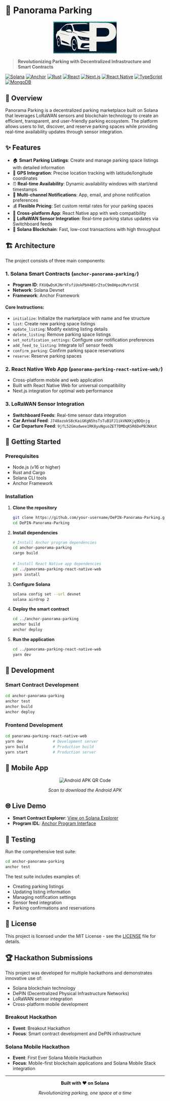 # 🚗 Panorama Parking

<div align="center">
  <img src="PPlogo.png" alt="Panorama Parking Logo" width="200">
</div>

> **Revolutionizing Parking with Decentralized Infrastructure and Smart Contracts**

[![Solana](https://img.shields.io/badge/Solana-000000?style=for-the-badge&logo=solana&logoColor=white)](https://solana.com/)
[![Anchor](https://img.shields.io/badge/Anchor-000000?style=for-the-badge&logo=anchor&logoColor=white)](https://www.anchor-lang.com/)
[![Rust](https://img.shields.io/badge/Rust-000000?style=for-the-badge&logo=rust&logoColor=white)](https://www.rust-lang.org/)
[![React](https://img.shields.io/badge/React-20232A?style=for-the-badge&logo=react&logoColor=61DAFB)](https://reactjs.org/)
[![Next.js](https://img.shields.io/badge/Next.js-000000?style=for-the-badge&logo=next.js&logoColor=white)](https://nextjs.org/)
[![React Native](https://img.shields.io/badge/React_Native-20232A?style=for-the-badge&logo=react&logoColor=61DAFB)](https://reactnative.dev/)
[![TypeScript](https://img.shields.io/badge/TypeScript-007ACC?style=for-the-badge&logo=typescript&logoColor=white)](https://www.typescriptlang.org/)
[![MongoDB](https://img.shields.io/badge/MongoDB-4EA94B?style=for-the-badge&logo=mongodb&logoColor=white)](https://www.mongodb.com/)

## 📖 Overview

Panorama Parking is a decentralized parking marketplace built on Solana that leverages LoRaWAN sensors and blockchain technology to create an efficient, transparent, and user-friendly parking ecosystem. The platform allows users to list, discover, and reserve parking spaces while providing real-time availability updates through sensor integration.

## ✨ Features

- 🏠 **Smart Parking Listings**: Create and manage parking space listings with detailed information
- 📍 **GPS Integration**: Precise location tracking with latitude/longitude coordinates
- ⏰ **Real-time Availability**: Dynamic availability windows with start/end timestamps
- 🔔 **Multi-channel Notifications**: App, email, and phone notification preferences
- 💰 **Flexible Pricing**: Set custom rental rates for your parking spaces
- 📱 **Cross-platform App**: React Native app with web compatibility
- 🔗 **LoRaWAN Sensor Integration**: Real-time parking status updates via Switchboard feeds
- 🚀 **Solana Blockchain**: Fast, low-cost transactions with high throughput

## 🏗️ Architecture

The project consists of three main components:

### 1. Solana Smart Contracts (`anchor-panorama-parking/`)
- **Program ID**: `FXUQwDsKJNrYFsfiUokPbH4BSrZtoC9m8HpoiMvYxtSE`
- **Network**: Solana Devnet
- **Framework**: Anchor Framework

#### Core Instructions:
- `initialize`: Initialize the marketplace with name and fee structure
- `list`: Create new parking space listings
- `update_listing`: Modify existing listing details
- `delete_listing`: Remove parking space listings
- `set_notification_settings`: Configure user notification preferences
- `add_feed_to_listing`: Integrate IoT sensor feeds
- `confirm_parking`: Confirm parking space reservations
- `reserve`: Reserve parking spaces

### 2. React Native Web App (`panorama-parking-react-native-web/`)
- Cross-platform mobile and web application
- Built with React Native Web for universal compatibility
- Next.js integration for optimal web performance

### 3. LoRaWAN Sensor Integration
- **Switchboard Feeds**: Real-time sensor data integration
- **Car Arrival Feed**: `J748azokS8cKaiGKgN5hsTsTuB1FJ1ikVNXKjq9DQnjg`
- **Car Departure Feed**: `9jfL52Gmudwee1RK8yuNguoZET7DMDqKSR6DePBJNXot`

## 🚀 Getting Started

### Prerequisites
- Node.js (v16 or higher)
- Rust and Cargo
- Solana CLI tools
- Anchor Framework

### Installation

1. **Clone the repository**
   ```bash
   git clone https://github.com/your-username/DePIN-Panorama-Parking.git
   cd DePIN-Panorama-Parking
   ```

2. **Install dependencies**
   ```bash
   # Install Anchor program dependencies
   cd anchor-panorama-parking
   cargo build
   
   # Install React Native app dependencies
   cd ../panorama-parking-react-native-web
   yarn install
   ```

3. **Configure Solana**
   ```bash
   solana config set --url devnet
   solana airdrop 2
   ```

4. **Deploy the smart contract**
   ```bash
   cd ../anchor-panorama-parking
   anchor build
   anchor deploy
   ```

5. **Run the application**
   ```bash
   cd ../panorama-parking-react-native-web
   yarn dev
   ```

## 🔧 Development

### Smart Contract Development
```bash
cd anchor-panorama-parking
anchor test
anchor build
anchor deploy
```

### Frontend Development
```bash
cd panorama-parking-react-native-web
yarn dev             # Development server
yarn build           # Production build
yarn start           # Production server
```

## 📱 Mobile App

<div align="center">
  <img src="QR-android-apk.png" alt="Android APK QR Code" width="150" height="150">
  <p><em>Scan to download the Android APK</em></p>
</div>

## 🌐 Live Demo

- **Smart Contract Explorer**: [View on Solana Explorer](https://explorer.solana.com/address/FXUQwDsKJNrYFsfiUokPbH4BSrZtoC9m8HpoiMvYxtSE?cluster=devnet)
- **Program IDL**: [Anchor Program Interface](https://explorer.solana.com/address/FXUQwDsKJNrYFsfiUokPbH4BSrZtoC9m8HpoiMvYxtSE/anchor-program?cluster=devnet)

## 🧪 Testing

Run the comprehensive test suite:
```bash
cd anchor-panorama-parking
anchor test
```

The test suite includes examples of:
- Creating parking listings
- Updating listing information
- Managing notification settings
- Sensor feed integration
- Parking confirmations and reservations



## 📄 License

This project is licensed under the MIT License - see the [LICENSE](LICENSE) file for details.

## 🏆 Hackathon Submissions

This project was developed for multiple hackathons and demonstrates innovative use of:
- Solana blockchain technology
- DePIN (Decentralized Physical Infrastructure Networks)
- LoRaWAN sensor integration
- Cross-platform mobile development

### Breakout Hackathon
- **Event**: Breakout Hackathon
- **Focus**: Smart contract development and DePIN infrastructure

### Solana Mobile Hackathon
- **Event**: First Ever Solana Mobile Hackathon
- **Focus**: Mobile-first blockchain applications and Solana Mobile Stack integration


---

<div align="center">
  <p><strong>Built with ❤️ on Solana</strong></p>
  <p><em>Revolutionizing parking, one space at a time</em></p>
</div>